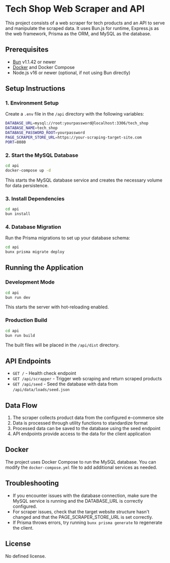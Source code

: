# Tech Shop Web Scraper and API

This project consists of a web scraper for tech products and an API to serve and manipulate the scraped data. It uses Bun.js for runtime, Express.js as the web framework, Prisma as the ORM, and MySQL as the database.

## Prerequisites

- [Bun](https://bun.sh) v1.1.42 or newer
- [Docker](https://www.docker.com/) and Docker Compose
- Node.js v16 or newer (optional, if not using Bun directly)

## Setup Instructions

### 1. Environment Setup

Create a `.env` file in the `/api` directory with the following variables:

```bash
DATABASE_URL=mysql://root:yourpassword@localhost:3306/tech_shop
DATABASE_NAME=tech_shop
DATABASE_PASSWORD_ROOT=yourpassword
PAGE_SCRAPER_STORE_URL=https://your-scraping-target-site.com
PORT=8080
```

### 2. Start the MySQL Database

```bash
cd api
docker-compose up -d
```

This starts the MySQL database service and creates the necessary volume for data persistence.

### 3. Install Dependencies

```bash
cd api
bun install
```

### 4. Database Migration

Run the Prisma migrations to set up your database schema:

```bash
cd api
bunx prisma migrate deploy
```

## Running the Application

### Development Mode

```bash
cd api
bun run dev
```

This starts the server with hot-reloading enabled.

### Production Build

```bash
cd api
bun run build
```

The built files will be placed in the `/api/dist` directory.

## API Endpoints

- `GET /` - Health check endpoint
- `GET /api/scrapper` - Trigger web scraping and return scraped products
- `GET /api/seed` - Seed the database with data from `/api/data/loads/seed.json`

## Data Flow

1. The scraper collects product data from the configured e-commerce site
2. Data is processed through utility functions to standardize format
3. Processed data can be saved to the database using the seed endpoint
4. API endpoints provide access to the data for the client application

## Docker

The project uses Docker Compose to run the MySQL database. You can modify the `docker-compose.yml` file to add additional services as needed.

## Troubleshooting

- If you encounter issues with the database connection, make sure the MySQL service is running and the DATABASE_URL is correctly configured.
- For scraper issues, check that the target website structure hasn't changed and that the PAGE_SCRAPER_STORE_URL is set correctly.
- If Prisma throws errors, try running `bunx prisma generate` to regenerate the client.

## License

No defined license.
